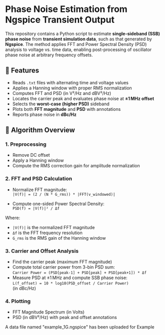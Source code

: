 # Phase Noise Estimation from Ngspice Transient Output

This repository contains a Python script to estimate **single-sideband (SSB) phase noise** from **transient simulation data**, such as that generated by **Ngspice**. The method applies FFT and Power Spectral Density (PSD) analysis to voltage vs. time data, enabling post-processing of oscillator phase noise at arbitrary frequency offsets.

## 📌 Features

- Reads `.txt` files with alternating time and voltage values
- Applies a Hanning window with proper RMS normalization
- Computes FFT and PSD (in V²/Hz and dBV²/Hz)
- Locates the carrier peak and evaluates phase noise at **±1 MHz offset**
- Selects the **worst-case (higher PSD)** sideband
- Plots both **FFT magnitude** and **PSD** with annotations
- Reports phase noise in **dBc/Hz**

## 🧠 Algorithm Overview

### 1. Preprocessing
- Remove DC offset
- Apply a Hanning window
- Compute the RMS correction gain for amplitude normalization

### 2. FFT and PSD Calculation
- Normalize FFT magnitude:  
  `|V(f)| = (2 / (N * G_rms)) * |FFT(v_windowed)|`

- Compute one-sided Power Spectral Density:  
  `PSD(f) = |V(f)|² / Δf`

Where:
- `|V(f)|` is the normalized FFT magnitude  
- `Δf` is the FFT frequency resolution  
- `G_rms` is the RMS gain of the Hanning window

### 3. Carrier and Offset Analysis
- Find the carrier peak (maximum FFT magnitude)
- Compute total carrier power from 3-bin PSD sum:  
  `Carrier Power = (PSD[peak-1] + PSD[peak] + PSD[peak+1]) * Δf`
- Measure PSD at ±1 MHz and compute SSB phase noise:  
  `L(f_offset) = 10 * log10(PSD_offset / Carrier Power)`  
  (in dBc/Hz)

### 4. Plotting
- FFT Magnitude Spectrum (in Volts)
- PSD (in dBV²/Hz) with peak and offset annotations

A data file named "example_1G.ngspice" has been uploaded for Example

